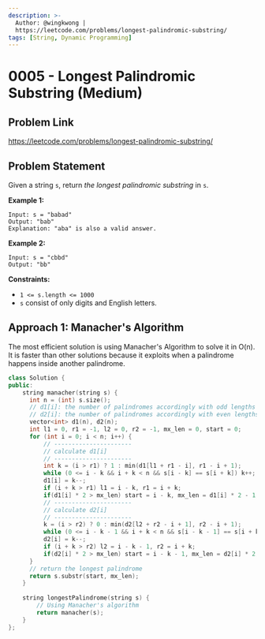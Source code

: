 ```yaml
---
description: >-
  Author: @wingkwong |
  https://leetcode.com/problems/longest-palindromic-substring/
tags: [String, Dynamic Programming]
---
```


# 0005 - Longest Palindromic Substring (Medium)

## Problem Link

https://leetcode.com/problems/longest-palindromic-substring/

## Problem Statement

Given a string `s`, return _the longest palindromic substring_ in `s`.

**Example 1:**

```
Input: s = "babad"
Output: "bab"
Explanation: "aba" is also a valid answer.
```

**Example 2:**

```
Input: s = "cbbd"
Output: "bb"
```

**Constraints:**

* `1 <= s.length <= 1000`
* `s` consist of only digits and English letters.

## Approach 1: Manacher's Algorithm

The most efficient solution is using Manacher's Algorithm to solve it in O(n). It is faster than other solutions because it exploits when a palindrome happens inside another palindrome.

<Tabs>
<TabItem value="cpp" label="C++">
<SolutionAuthor name="@wingkwong"/>

```cpp
class Solution {
public:
    string manacher(string s) {
      int n = (int) s.size();
      // d1[i]: the number of palindromes accordingly with odd lengths with centers in the position i.
      // d2[i]: the number of palindromes accordingly with even lengths with centers in the position i. 
      vector<int> d1(n), d2(n);
      int l1 = 0, r1 = -1, l2 = 0, r2 = -1, mx_len = 0, start = 0;
      for (int i = 0; i < n; i++) {
          // ----------------------
          // calculate d1[i]
          // ----------------------
          int k = (i > r1) ? 1 : min(d1[l1 + r1 - i], r1 - i + 1);
          while (0 <= i - k && i + k < n && s[i - k] == s[i + k]) k++;
          d1[i] = k--;
          if (i + k > r1) l1 = i - k, r1 = i + k;
          if(d1[i] * 2 > mx_len) start = i - k, mx_len = d1[i] * 2 - 1;
          // ----------------------
          // calculate d2[i] 
          // ----------------------
          k = (i > r2) ? 0 : min(d2[l2 + r2 - i + 1], r2 - i + 1);
          while (0 <= i - k - 1 && i + k < n && s[i - k - 1] == s[i + k]) k++;
          d2[i] = k--;
          if (i + k > r2) l2 = i - k - 1, r2 = i + k;
          if(d2[i] * 2 > mx_len) start = i - k - 1, mx_len = d2[i] * 2;
      }
      // return the longest palindrome
      return s.substr(start, mx_len);
    }
    
    string longestPalindrome(string s) {
        // Using Manacher's algorithm 
        return manacher(s);
    }
};
```
</TabItem>
</Tabs>